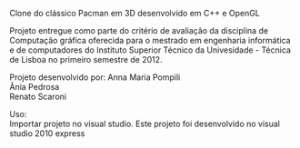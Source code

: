 Clone do clássico Pacman em 3D desenvolvido em C++ e OpenGL

Projeto entregue como parte do critério de avaliação da disciplina de Computação gráfica 
oferecida para o mestrado em engenharia informática e de computadores
do Instituto Superior Técnico da Univesidade - Técnica de Lisboa no primeiro semestre de 2012.

Projeto desenvolvido por:
Anna Maria Pompili <br>
Ânia Pedrosa <br>
Renato Scaroni <br>

Uso: <br>
Importar projeto no visual studio. Este projeto foi desenvolvido no visual studio 2010 express
